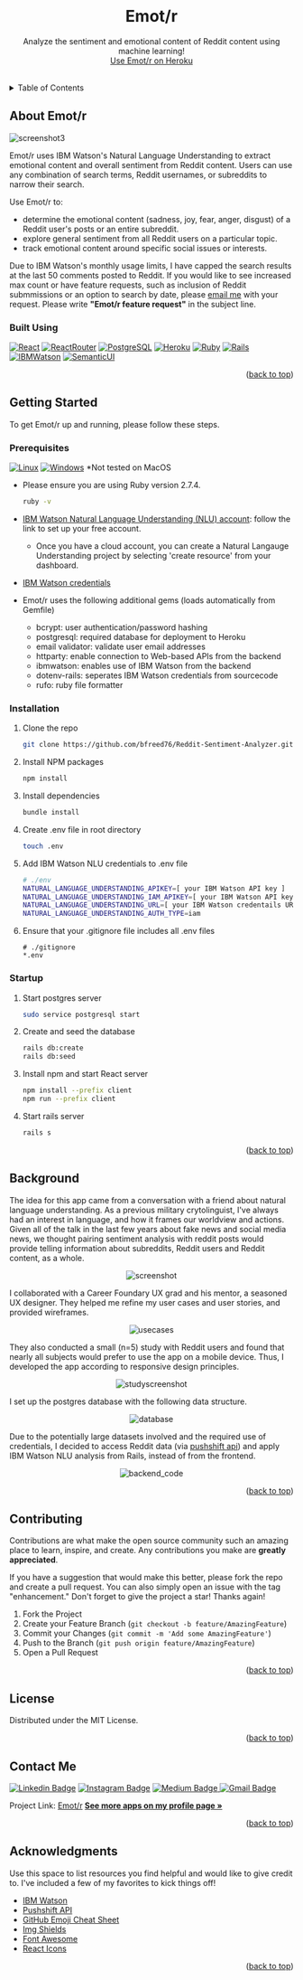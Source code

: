 <div id="top"></div>

<!-- PROJECT LOGO -->
<br />

  <h1 align="center">Emot/r</h1>

  <p align="center">
    Analyze the sentiment and emotional content of Reddit content using machine learning!
    <br />
        <a href="https://dashboard.heroku.com/apps/reddit-emotion-analyzer">Use Emot/r on Heroku</a>
    <br />
    <br />
  </p>
  
</div>


<!-- TABLE OF CONTENTS -->
<details>
  <summary>Table of Contents</summary>
  <ol>
    <li>
      <a href="#about-Emot/r">About Emot/r</a>
      <ul>
        <li><a href="#built-with">Built Using</a></li>
      </ul>
    </li>
    <li>
      <a href="#getting-started">Getting Started</a>
      <ul>
        <li><a href="#prerequisites">Prerequisites</a></li>
        <li><a href="#installation">Installation</a></li>
      </ul>
    </li>
    <li><a href="#startup">Startup</a></li>
    <li><a href="#background">Background</a></li>
    <li><a href="#contributing">Contributing</a></li>
    <li><a href="#license">License</a></li>
    <li><a href="#contact-me">Contact Me</a></li>
    <li><a href="#acknowledgments">Acknowledgments</a></li>
  </ol>
</details>





<!-- ABOUT Emot/r -->
## About Emot/r

<img src="./client/public/screen3.jpg" alt="screenshot3">

Emot/r uses IBM Watson's Natural Language Understanding to extract emotional content and overall sentiment from Reddit content. Users can use any combination of search terms, Reddit usernames, or subreddits to narrow their search. 

Use Emot/r to:
* determine the emotional content (sadness, joy, fear, anger, disgust) of a Reddit user's posts or an entire subreddit.
* explore general sentiment from all Reddit users on a particular topic.
* track emotional content around specific social issues or interests.

Due to IBM Watson's monthly usage limits, I have capped the search results at the last 50 comments posted to Reddit. If you would like to see increased max count or have feature requests, such as inclusion of Reddit submmissions or an option to search by date, please [email me](mailto:brintonfoyreed@gmail.com) with your request. Please write <strong>"Emot/r feature request"</strong> in the subject line.


### Built Using

[![React](https://img.shields.io/badge/-React-black?style=flat-square&logo=react)](https://reactjs.org/) [![ReactRouter](https://img.shields.io/badge/ReactRouter-4F545E?style=flat&logo=reactrouter)](https://reactrouter.com/) [![PostgreSQL](https://img.shields.io/badge/-PostgreSQL-99bdee?style=flat-square&logo=postgresql)](https://www.postgresql.org/) [![Heroku](https://img.shields.io/badge/-Heroku-purple?style=flat-square&logo=heroku)](https://www.heroku.com/) [![Ruby](https://img.shields.io/badge/-Ruby-ff6666?style=flat-square&logo=ruby)](https://https://ruby-lang.org/) [![Rails](https://img.shields.io/badge/Rails-red?style=flat&logo=ruby-on-rails)](https://rubyonrails.org/) [![IBMWatson](https://img.shields.io/badge/IBMWatson-6C8FE3?style=flat&logo=ibmwatson)](https://www.ibm.com/watson) [![SemanticUI](https://img.shields.io/badge/SemanticUI-52f3cf?style=flat&logo=semanticuireact)](https://react.semantic-ui.com/) 

<p align="right">(<a href="#top">back to top</a>)</p>






<!-- GETTING STARTED -->
## Getting Started

To get Emot/r up and running, please follow these steps.

### Prerequisites

[![Linux](https://svgshare.com/i/Zhy.svg)](https://svgshare.com/i/Zhy.svg) [![Windows](https://svgshare.com/i/ZhY.svg)](https://svgshare.com/i/ZhY.svg)  *Not tested on MacOS


- Please ensure you are using Ruby version 2.7.4.
  ```sh
  ruby -v 
  ```

- [IBM Watson Natural Language Understanding (NLU) account](https://www.ibm.com/cloud/watson-natural-language-understanding): follow the link to set up your free account.
  -  Once you have a cloud account, you can create a Natural Langauge Understanding project by selecting 'create resource' from your dashboard. 
- [IBM Watson credentials](https://cloud.ibm.com/docs/watson?topic=watson-iam)
- Emot/r uses the following additional gems (loads automatically from Gemfile)
  - bcrypt: user authentication/password hashing
  - postgresql: required database for deployment to Heroku
  - email validator: validate user email addresses
  - httparty: enable connection to Web-based APIs from the backend
  - ibmwatson: enables use of IBM Watson from the backend
  - dotenv-rails: seperates IBM Watson credentials from sourcecode
  - rufo: ruby file formatter



### Installation

1. Clone the repo
   ```sh
   git clone https://github.com/bfreed76/Reddit-Sentiment-Analyzer.git
   ```
3. Install NPM packages
   ```sh
   npm install
   ```
4. Install dependencies
   ```sh
   bundle install
   ```
5. Create .env file in root directory
   ```sh
   touch .env
   ```
6. Add IBM Watson NLU credentials to .env file
   ```sh
   # ./env
   NATURAL_LANGUAGE_UNDERSTANDING_APIKEY=[ your IBM Watson API key ]
   NATURAL_LANGUAGE_UNDERSTANDING_IAM_APIKEY=[ your IBM Watson API key ]
   NATURAL_LANGUAGE_UNDERSTANDING_URL=[ your IBM Watson credentails URL ]
   NATURAL_LANGUAGE_UNDERSTANDING_AUTH_TYPE=iam
   ```
7. Ensure that your .gitignore file includes all .env files
   ```
   # ./gitignore
   *.env
   ```
   
### Startup
1. Start postgres server
   ```sh
   sudo service postgresql start
   ```
2. Create and seed the database
   ```sh
   rails db:create 
   rails db:seed
   ```
3. Install npm and start React server
   ```sh
   npm install --prefix client
   npm run --prefix client
   ```
4. Start rails server
   ```sh
   rails s
   ```

<p align="right">(<a href="#top">back to top</a>)</p>

<!-- USAGE EXAMPLES -->
## Background

The idea for this app came from a conversation with a friend about natural language understanding. As a previous military crytolinguist, I've always had an interest in language, and how it frames our worldview and actions. Given all of the talk in the last few years about fake news and social media news, we thought pairing sentiment analysis with reddit posts would provide telling information about subreddits, Reddit users and Reddit content, as a whole. 

<p align="center">
<img src="./client/public/screen1.png" alt="screenshot">
</p>

I collaborated with a Career Foundary UX grad and his mentor, a seasoned UX designer. They helped me refine my user cases and user stories, and provided wireframes.

<p align="center">
<img src="./client/public/usecases1.png" alt="usecases">
</p>

They also conducted a small (n=5) study with Reddit users and found that nearly all subjects would prefer to use the app on a mobile device. Thus, I developed the app according to responsive design principles. 

<p align="center">
<img src="./client/public/cardsorting1.png" alt="studyscreenshot">
</p>

I set up the postgres database with the following data structure. 

<p align="center">
<img src="./client/public/backend1.png" alt="database">
</p>

Due to the potentially large datasets involved and the required use of credentials, I decided to access Reddit data (via [pushshift api](https://github.com/pushshift/api)) and apply IBM Watson NLU analysis from Rails, instead of from the frontend. 

<p align="center">
<img src="./client/public/controller1.png" alt="backend_code">
</p>

<p align="right">(<a href="#top">back to top</a>)</p>





<!-- CONTRIBUTING -->
## Contributing

Contributions are what make the open source community such an amazing place to learn, inspire, and create. Any contributions you make are **greatly appreciated**.

If you have a suggestion that would make this better, please fork the repo and create a pull request. You can also simply open an issue with the tag "enhancement."
Don't forget to give the project a star! Thanks again!

1. Fork the Project
2. Create your Feature Branch (`git checkout -b feature/AmazingFeature`)
3. Commit your Changes (`git commit -m 'Add some AmazingFeature'`)
4. Push to the Branch (`git push origin feature/AmazingFeature`)
5. Open a Pull Request

<p align="right">(<a href="#top">back to top</a>)</p>





<!-- LICENSE -->
## License

Distributed under the MIT License. 

<p align="right">(<a href="#top">back to top</a>)</p>





<!-- CONTACT -->
## Contact Me

[![Linkedin Badge](https://img.shields.io/badge/-brintonfoyreed-blue?style=flat-square&logo=Linkedin&logoColor=white&link=https://www.linkedin.com/in/brintonfoyreed/)](https://www.linkedin.com/in/brintonfoyreed/) [![Instagram Badge](https://img.shields.io/badge/-nigels_vacation-purple?style=flat-square&logo=instagram&logoColor=white&link=https://www.instagram.com/nigels_vacation/)](https://www.instagram.com/nigels_vacation/) [![Medium Badge](https://img.shields.io/badge/-brintonfoyreed-03a57a?style=flat-square&labelColor=000000&logo=Medium&link=https://brintonfoyreed.medium.com/)](https://brintonfoyreed.medium.com/)[ ![Gmail Badge](https://img.shields.io/badge/-brintonfoyreed@gmail.com-c14438?style=flat-square&logo=Gmail&logoColor=white&link=mailto:brintonfoyreed@gmail.com)](mailto:brintonfoyreed@gmail.com)

Project Link: [Emot/r](https://reddit-emotion-analyzer.herokuapp.com/)
<a href="https://github.com/bfreed76"><strong>See more apps on my profile page »</strong></a>

<p align="right">(<a href="#top">back to top</a>)</p>





<!-- ACKNOWLEDGMENTS -->
## Acknowledgments

Use this space to list resources you find helpful and would like to give credit to. I've included a few of my favorites to kick things off!

* [IBM Watson](https://www.ibm.com/watson)
* [Pushshift API](https://github.com/pushshift/api)
* [GitHub Emoji Cheat Sheet](https://www.webpagefx.com/tools/emoji-cheat-sheet)
* [Img Shields](https://shields.io)
* [Font Awesome](https://fontawesome.com)
* [React Icons](https://react-icons.github.io/react-icons/search)

<p align="right">(<a href="#top">back to top</a>)</p>